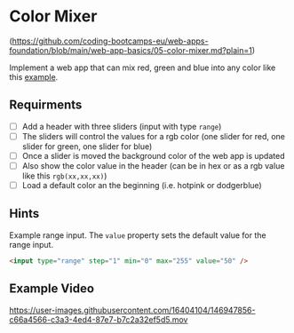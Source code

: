 # Color Mixer

(https://github.com/coding-bootcamps-eu/web-apps-foundation/blob/main/web-app-basics/05-color-mixer.md?plain=1)

Implement a web app that can mix red, green and blue into any color like this [example](https://coding-katas.netlify.app/color-mixer/).

## Requirments

- [ ] Add a header with three sliders (input with type `range`)
- [ ] The sliders will control the values for a rgb color (one slider for red, one slider for green, one slider for blue)
- [ ] Once a slider is moved the background color of the web app is updated
- [ ] Also show the color value in the header (can be in hex or as a rgb value like this `rgb(xx,xx,xx)`)
- [ ] Load a default color an the beginning (i.e. hotpink or dodgerblue)

## Hints

Example range input. The `value` property sets the default value for the range input.

```html
<input type="range" step="1" min="0" max="255" value="50" />
```

## Example Video

https://user-images.githubusercontent.com/16404104/146947856-c66a4566-c3a3-4ed4-87e7-b7c2a32ef5d5.mov
